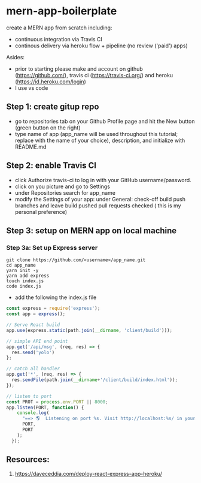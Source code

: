 # mern-app-boilerplate
create a MERN app from scratch including:
  * continuous integration via Travis CI
  * continous delivery via heroku flow + pipeline (no review ('paid') apps)

Asides: 
  * prior to starting please make and account on github (https://github.com/), travis ci (https://travis-ci.org/) and heroku (https://id.heroku.com/login)
  * I use vs code

## Step 1: create gitup repo
  * go to repositories tab on your Github Profile page and hit the New button (green button on the right)
  * type name of app (app_name will be used throughout this tutorial; replace with the name of your choice), description, and initialize with README.md
 
## Step 2: enable Travis CI
  * click Authorize travis-ci to log in with your GitHub username/password.
  * click on you picture and go to Settings
  * under Repositories search for app_name
  * modify the Settings of your app: under General: check-off build push branches and leave build pushed pull requests checked ( this is my personal preference)
  
## Step 3: setup on MERN app on local machine
### Step 3a: Set up Express server
```shell
git clone https://github.com/<username>/app_name.git
cd app_name
yarn init -y
yarn add express
touch index.js
code index.js
```
  * add the following the index.js file
```javascript
const express = require('express');
const app = express();

// Serve React build
app.use(express.static(path.join(__dirname, 'client/build')));

// simple API end point
app.get('/api/msg', (req, res) => {
  res.send('yolo')
};

// catch all handler
app.get('*', (req, res) => {
  res.sendFile(path.join(__dirname+'/client/build/index.html'));
});

// listen to port
const PROT = process.env.PORT || 8000;
app.listen(PORT, function() {
    console.log(
      "==> 🌎  Listening on port %s. Visit http://localhost:%s/ in your browser.",
      PORT,
      PORT
    );
  });
```


## Resources:
  1) https://daveceddia.com/deploy-react-express-app-heroku/
